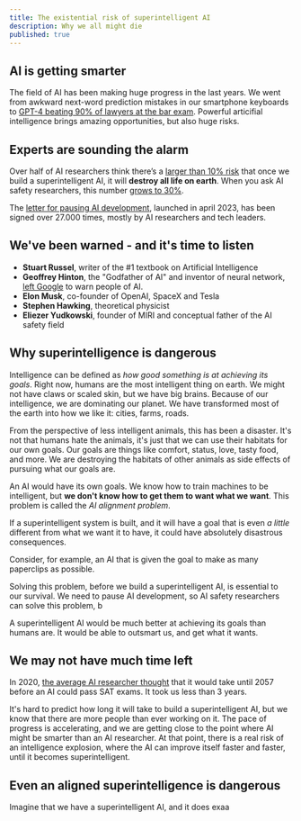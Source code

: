 ```yaml
---
title: The existential risk of superintelligent AI
description: Why we all might die
published: true
---
```


## AI is getting smarter

The field of AI has been making huge progress in the last years.
We went from awkward next-word prediction mistakes in our smartphone keyboards to [GPT-4 beating 90% of lawyers at the bar exam](https://www.forbes.com/sites/johnkoetsier/2023/03/14/gpt-4-beats-90-of-lawyers-trying-to-pass-the-bar/?sh=5747c29f3027).
Powerful articifial intelligence brings amazing opportunities, but also huge risks.

## Experts are sounding the alarm

Over half of AI researchers think there’s a [larger than 10% risk](https://aiimpacts.org/2022-expert-survey-on-progress-in-ai/) that once we build a superintelligent AI, it will **destroy all life on earth**.
When you ask AI safety researchers, this number [grows to 30%](https://forum.effectivealtruism.org/posts/8CM9vZ2nnQsWJNsHx/existential-risk-from-ai-survey-results).

The [letter for pausing AI development](https://futureoflife.org/open-letter/pause-giant-ai-experiments/), launched in april 2023, has been signed over 27.000 times, mostly by AI researchers and tech leaders.

## We've been warned - and it's time to listen

- **Stuart Russel**, writer of the #1 textbook on Artificial Intelligence
- **Geoffrey Hinton**, the "Godfather of AI" and inventor of neural network, [left Google](https://fortune.com/2023/05/01/godfather-ai-geoffrey-hinton-quit-google-regrets-lifes-work-bad-actors/) to warn people of AI.
- **Elon Musk**, co-founder of OpenAI, SpaceX and Tesla
- **Stephen Hawking**, theoretical physicist
- **Eliezer Yudkowski**, founder of MIRI and conceptual father of the AI safety field

## Why superintelligence is dangerous

Intelligence can be defined as _how good something is at achieving its goals_.
Right now, humans are the most intelligent thing on earth.
We might not have claws or scaled skin, but we have big brains.
Because of our intelligence, we are dominating our planet.
We have transformed most of the earth into how we like it: cities, farms, roads.

From the perspective of less intelligent animals, this has been a disaster.
It's not that humans hate the animals, it's just that we can use their habitats for our own goals.
Our goals are things like comfort, status, love, tasty food, and more.
We are destroying the habitats of other animals as side effects of pursuing what our goals are.

An AI would have its own goals.
We know how to train machines to be intelligent, but **we don't know how to get them to want what we want**.
This problem is called the _AI alignment problem_.

If a superintelligent system is built, and it will have a goal that is even _a little_ different from what we want it to have,
it could have absolutely disastrous consequences.

Consider, for example, an AI that is given the goal to make as many paperclips as possible.

Solving this problem, before we build a superintelligent AI, is essential to our survival.
We need to pause AI development, so AI safety researchers can solve this problem, b

A superintelligent AI would be much better at achieving its goals than humans are.
It would be able to outsmart us, and get what it wants.

## We may not have much time left

In 2020, [the average AI researcher thought](https://www.metaculus.com/questions/3479/date-weakly-general-ai-is-publicly-known/) that it would take until 2057 before an AI could pass SAT exams. It took us less than 3 years.

It's hard to predict how long it will take to build a superintelligent AI, but we know that there are more people than ever working on it.
The pace of progress is accelerating, and we are getting close to the point where AI might be smarter than an AI researcher.
At that point, there is a real risk of an intelligence explosion, where the AI can improve itself faster and faster, until it becomes superintelligent.

## Even an aligned superintelligence is dangerous

Imagine that we have a superintelligent AI, and it does exaa
